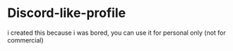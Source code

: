 # Discord-like-profile
i created this because i was bored, you can use it for personal only (not for commercial)
